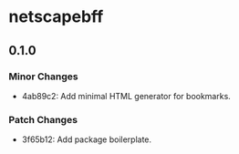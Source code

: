 # netscapebff

## 0.1.0

### Minor Changes

-   4ab89c2: Add minimal HTML generator for bookmarks.

### Patch Changes

-   3f65b12: Add package boilerplate.
